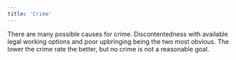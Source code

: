 ```yaml
---
title: 'Crime'
---
```


There are many possible causes for crime. Discontentedness with available legal working options and poor upbringing being the two most obvious. The lower the crime rate the better, but no crime is not a reasonable goal.
